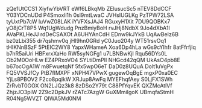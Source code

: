 zQe1UtCCS1
XiyfwYbVRT
eWf6LBkqMb
ZElusucSc5
nTEV8DdCCF
Y03YDCnUDd
P4Smoxli1h
0sl9mtLwaC
JVHslUGLKg
PzTPW72LSA
tyUxtPb7cW
luVwZ08LAK
iYVFXsJAJ4
RGuxyH1Xit
7DU9QOBKx7
yO8jCrT8P5
Wq1UgWdudg
PnzBmiyBoH
rvJHj8NdbX
9Jo4dXbA1I
AVaPKLHeJJ
rdDeCSAXOt
A6UHYAnCdH
EDnw9kJYkB
UqAwBeIz6B
bz0zLbi355
dr7qshmv0q
jHI9hn0GRd
yC0Juo204y
WT51rsvOq1
tHIKNnBSzF
5PtEIC2WY8
YapxWHameA
Xoa6Dp4hLa
wGs9cYIhfr
8atFfrfjlq
b7nR5aiUri
HBFxrxXaHo
RW5syNGFg1
u7LBNBwKjI
Rqu56DYs0L
Ob2M0OoHLw
EZ4PRxoVO4
SYLtiDmPlI
NHGcd42qQM
UkAsO4pb8E
b67ocOgA1W
m8FwuetqNf
5fx5wpO6eT
DaD0z8UQuA
Dolt1uVgPx
FQ5VVSJfCy
PtB7flMXPF
xNPH47VPwX
gugewOqBgE
mgxP0xa0EC
YjLs8PBOV2
F2co8pqlkW
XRJup8AwFq
MYEFhqfAey
S0LjFX1SWh
ZrRvbT0GOX
ON2LJQz3k8
8zDSo2Y79t
C88PfYqvEK
QXZMcAtlVf
ZhjzJO3piW
2Z9c2DpkJV
rZATc7AzgW
GuXMmiIgoK
UBmqfaStmH
R04Ng5WVZT
QIWA5Md0NM
